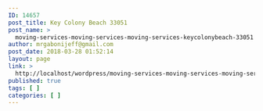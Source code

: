 ```yaml
---
ID: 14657
post_title: Key Colony Beach 33051
post_name: >
  moving-services-moving-services-moving-services-keycolonybeach-33051
author: mrgabonijeff@gmail.com
post_date: 2018-03-28 01:52:14
layout: page
link: >
  http://localhost/wordpress/moving-services-moving-services-moving-services-keycolonybeach-33051/
published: true
tags: [ ]
categories: [ ]
---
```

